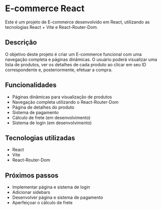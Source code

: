 # E-commerce React

Este é um projeto de E-commerce desenvolvido em React, utilizando as tecnologias React + Vite e React-Router-Dom.

## Descrição

O objetivo deste projeto é criar um E-commerce funcional com uma navegação completa e páginas dinâmicas. O usuário poderá visualizar uma lista de produtos, ver os detalhes de cada produto ao clicar em seu ID correspondente e, posteriormente, efetuar a compra.

## Funcionalidades

- Páginas dinâmicas para visualização de produtos
- Navegação completa utilizando o React-Router-Dom
- Página de detalhes do produto
- Sistema de pagamento
- Cálculo de frete (em desenvolvimento)
- Sistema de login (em desenvolvimento)

## Tecnologias utilizadas

- React
- Vite
- React-Router-Dom

## Próximos passos

- Implementar página e sistema de login
- Adicionar sidebars
- Desenvolver página e sistema de pagamento
- Aperfeiçoar o cálculo de frete